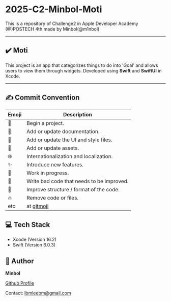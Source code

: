 # 2025-C2-Minbol-Moti
This is a repository of Challenge2 in Apple Developer Academy (@)POSTECH 4th made by Minbol(@m1nbol)

---

## ✔️ Moti
This project is an app that categorizes things to do into 'Goal' and allows users to view them through widgets.
Developed using **Swift** and **SwiftUI** in Xcode.

---

## ✍️ Commit Convention
| Emoji | Description |
|-------|-------------|
|🎉|Begin a project.|
|📝|Add or update documentation.|
|💄|Add or update the UI and style files.|
|🍱|Add or update assets.|
|🌐|Internationalization and localization.|
|✨|Introduce new features.|
|🚧|Work in progress.|
|💩|Write bad code that needs to be improved.|
|🎨|Improve structure / format of the code.|
|🔥|Remove code or files.|
|etc|at [gitmoji](https://gitmoji.dev)|

## 💻 Tech Stack
- Xcode (Version 16.2)
- Swift (Version 6.0.3)

## 🙌 Author
**Minbol**

[Github Profile](https://github.com/m1nbol)

Contact: lbmleebm@gmail.com





